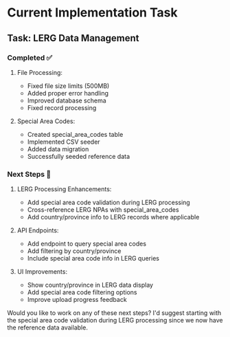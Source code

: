 # Current Implementation Task

## Task: LERG Data Management

### Completed ✅

1. File Processing:

   - Fixed file size limits (500MB)
   - Added proper error handling
   - Improved database schema
   - Fixed record processing

2. Special Area Codes:
   - Created special_area_codes table
   - Implemented CSV seeder
   - Added data migration
   - Successfully seeded reference data

### Next Steps 🔄

1. LERG Processing Enhancements:

   - Add special area code validation during LERG processing
   - Cross-reference LERG NPAs with special_area_codes
   - Add country/province info to LERG records where applicable

2. API Endpoints:

   - Add endpoint to query special area codes
   - Add filtering by country/province
   - Include special area code info in LERG queries

3. UI Improvements:
   - Show country/province in LERG data display
   - Add special area code filtering options
   - Improve upload progress feedback

Would you like to work on any of these next steps? I'd suggest starting with the special area code validation during LERG processing since we now have the reference data available.
